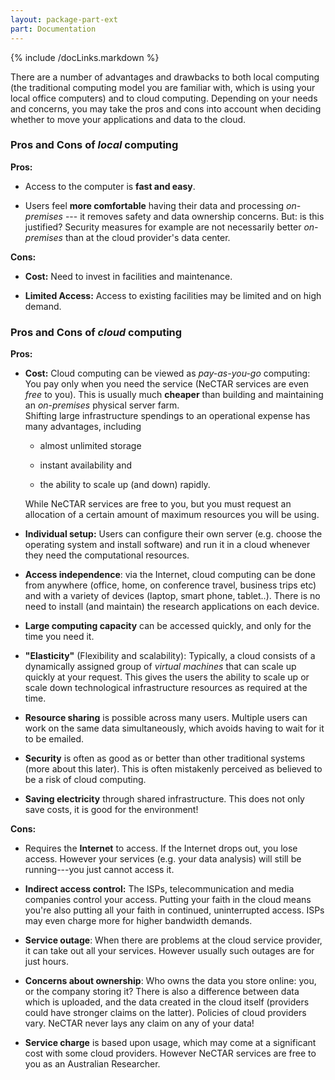 ```yaml
---
layout: package-part-ext
part: Documentation
---
```


{% include /docLinks.markdown %}

There are a number of advantages and drawbacks to both local computing (the traditional computing model you are familiar with, which is using your local office computers) and to cloud computing. Depending on your needs and concerns, you may take the pros and cons into account when deciding whether to move your applications and data to the cloud.

### Pros and Cons of ***local*** computing

**Pros:**

+ Access to the computer is **fast and easy**.

+ Users feel **more comfortable** having their data and processing *on-premises* --- it removes safety and data ownership concerns. But: is this justified? Security measures for example are not necessarily better *on-premises* than at the cloud provider's data center.

**Cons:**

- **Cost:** Need to invest in facilities and maintenance.

- **Limited Access:** Access to existing facilities may be limited and on high demand. 


### Pros and Cons of ***cloud*** computing

**Pros:**

+ **Cost:** Cloud computing can be viewed as *pay-as-you-go* computing:  You pay only when you need the service (NeCTAR services are even *free* to you). This is usually much **cheaper** than building and maintaining an *on-premises* physical server farm.     
    Shifting large infrastructure spendings to an operational expense has many advantages, including     
    * almost unlimited storage

    * instant availability and 
    
    * the ability to scale up (and down) rapidly.    

    While NeCTAR services are free to you, but you must request an allocation of a certain amount of maximum resources you will be using.

+ **Individual setup:** Users can configure their own server (e.g. choose the operating system and install software) and run it in a cloud whenever they need the computational resources.

+ **Access independence**: via the Internet, cloud computing can be done from anywhere (office, home, on conference travel, business trips etc) and with a variety of devices (laptop, smart phone, tablet..). There is no need to install (and maintain) the research applications on each device.

+ **Large computing capacity** can be accessed quickly, and only for the time you need it.

+ **"Elasticity"** (Flexibility and scalability): Typically, a cloud consists of a dynamically assigned group of *virtual machines* that can scale up quickly at your request. This gives the users the ability to scale up or scale down technological infrastructure resources as required at the time.

+ **Resource sharing** is possible across many users. Multiple users can work on the same data simultaneously, which avoids having to wait for it to be emailed.

+ **Security** is often as good as or better than other traditional systems (more about this later). This is often mistakenly perceived as believed to be a risk of cloud computing.

+ **Saving electricity** through shared infrastructure. This does not only save costs, it is good for the environment!


**Cons:**

- Requires the **Internet** to access. If the Internet drops out, you lose access. However your services (e.g. your data analysis) will still be running---you just cannot access it.

- **Indirect access control:** The ISPs, telecommunication and media companies control your access. Putting your faith in the cloud means you're also putting all your faith in continued, uninterrupted access. ISPs may even charge more for higher bandwidth demands.

- **Service outage**: When there are problems at the cloud service provider, it can take out all your services. However usually such outages are for just hours.

- **Concerns about ownership**: Who owns the data you store online: you, or the company storing it? There is also a difference between data which is uploaded, and the data created in the cloud itself (providers could have stronger claims on the latter). Policies of cloud providers vary. NeCTAR never lays any claim on any of your data!

 
- **Service charge** is based upon usage, which may come at a significant cost with some cloud providers. However NeCTAR services are free to you as an Australian Researcher.

